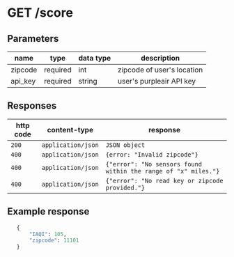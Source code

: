 # GET /score

## Parameters

| name    | type     | data type | description                |
| ------- | -------- | --------- | -------------------------- |
| zipcode | required | int       | zipcode of user's location |
| api_key | required | string    | user's purpleair API key   |

## Responses

| http code | content-type       | response                                                       |
| --------- | ------------------ | -------------------------------------------------------------- |
| `200`     | `application/json` | `JSON object`                                                  |
| `400`     | `application/json` | `{error: "Invalid zipcode"}`                                   |
| `400`     | `application/json` | `{"error": "No sensors found within the range of "x" miles."}` |
| `400`     | `application/json` | `{"error": "No read key or zipcode provided."}`                |

## Example response

```py
   {
       "IAQI": 105,
       "zipcode": 11101
   }
```
